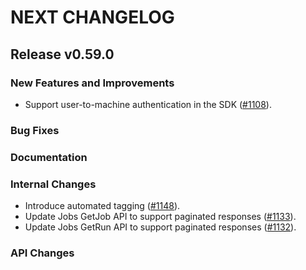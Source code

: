 # NEXT CHANGELOG

## Release v0.59.0

### New Features and Improvements

* Support user-to-machine authentication in the SDK ([#1108](https://github.com/databricks/databricks-sdk-go/pull/1108)).

### Bug Fixes

### Documentation

### Internal Changes
* Introduce automated tagging ([#1148](https://github.com/databricks/databricks-sdk-go/pull/1148)).
* Update Jobs GetJob API to support paginated responses  ([#1133](https://github.com/databricks/databricks-sdk-go/pull/1133)).
* Update Jobs GetRun API to support paginated responses  ([#1132](https://github.com/databricks/databricks-sdk-go/pull/1132)).

### API Changes
